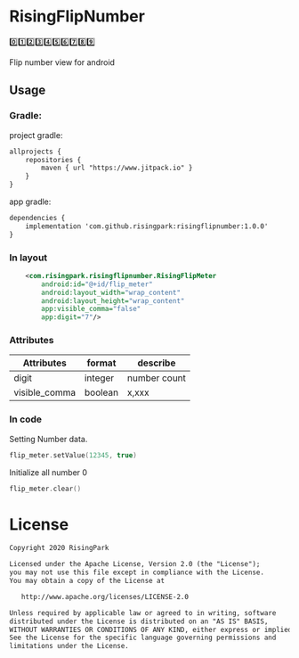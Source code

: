# RisingFlipNumber

0️⃣1️⃣2️⃣3️⃣4️⃣5️⃣6️⃣7️⃣8️⃣9️⃣

Flip number view for android 


## Usage

### Gradle:
project gradle:
```xml
allprojects {
    repositories {
        maven { url "https://www.jitpack.io" }
    }
}
```
app gradle:
```xml
dependencies {
    implementation 'com.github.risingpark:risingflipnumber:1.0.0'
}
```


### In layout
```xml
    <com.risingpark.risingflipnumber.RisingFlipMeter
        android:id="@+id/flip_meter"
        android:layout_width="wrap_content"
        android:layout_height="wrap_content"
        app:visible_comma="false"                                             
        app:digit="7"/>
```
### Attributes
|Attributes|format|describe
|---|---|---|
|digit|integer| number count
|visible_comma|boolean| x,xxx 

### In code

Setting Number data.
```kotlin
flip_meter.setValue(12345, true)
```
Initialize all number 0
```kotlin
flip_meter.clear()
```


# License
```xml
Copyright 2020 RisingPark

Licensed under the Apache License, Version 2.0 (the "License");
you may not use this file except in compliance with the License.
You may obtain a copy of the License at

   http://www.apache.org/licenses/LICENSE-2.0

Unless required by applicable law or agreed to in writing, software
distributed under the License is distributed on an "AS IS" BASIS,
WITHOUT WARRANTIES OR CONDITIONS OF ANY KIND, either express or implied.
See the License for the specific language governing permissions and
limitations under the License.
```
